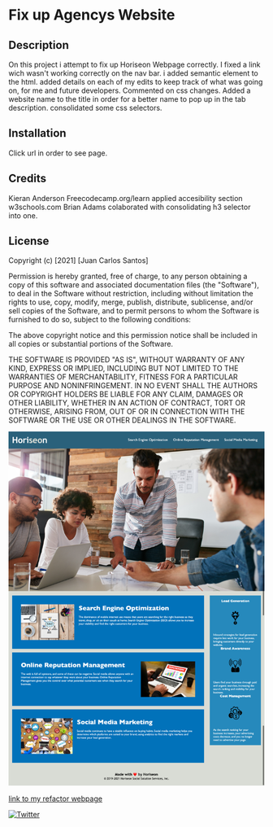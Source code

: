 # Fix up Agencys Website

## Description

On this project i attempt to fix up Horiseon Webpage correctly. I fixed a link wich wasn't working correctly on the nav bar. i added semantic element to the html. added details on each of my edits to keep track of what was going on, for me and future developers. Commented on css changes. Added a website name to the title in order for a better name to pop up in the tab description. consolidated some css selectors.

## Installation 

Click url in order to see page.

## Credits 

Kieran Anderson
Freecodecamp.org/learn applied accesibility section
w3schools.com 
Brian Adams colaborated with consolidating h3 selector into one.

## License 

Copyright (c) [2021] [Juan Carlos Santos]

Permission is hereby granted, free of charge, to any person obtaining a copy
of this software and associated documentation files (the "Software"), to deal
in the Software without restriction, including without limitation the rights
to use, copy, modify, merge, publish, distribute, sublicense, and/or sell
copies of the Software, and to permit persons to whom the Software is
furnished to do so, subject to the following conditions:

The above copyright notice and this permission notice shall be included in all
copies or substantial portions of the Software.

THE SOFTWARE IS PROVIDED "AS IS", WITHOUT WARRANTY OF ANY KIND, EXPRESS OR
IMPLIED, INCLUDING BUT NOT LIMITED TO THE WARRANTIES OF MERCHANTABILITY,
FITNESS FOR A PARTICULAR PURPOSE AND NONINFRINGEMENT. IN NO EVENT SHALL THE
AUTHORS OR COPYRIGHT HOLDERS BE LIABLE FOR ANY CLAIM, DAMAGES OR OTHER
LIABILITY, WHETHER IN AN ACTION OF CONTRACT, TORT OR OTHERWISE, ARISING FROM,
OUT OF OR IN CONNECTION WITH THE SOFTWARE OR THE USE OR OTHER DEALINGS IN THE
SOFTWARE.

![refactor snapshot](https://github.com/thereal-baitjet/seoHorizonhw1/blob/main/assets/images/2021-02-12-20-27-thereal-baitjet.github.io.png)

[link to my refactor webpage](https://thereal-baitjet.github.io/seoHorizonhw1/)

[![Twitter](https://img.shields.io/twitter/url?style=social&url=https%3A%2F%2Ftwitter.com%2FBaitjet4)](https://twitter.com/intent/tweet?text=Wow:&url=https%3A%2F%2Fthereal-baitjet.github.io%2FseoHorizonhw1%2F)

